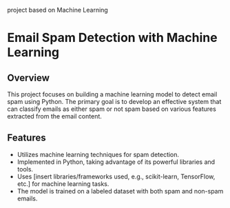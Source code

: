 project based on Machine Learning 
# Email Spam Detection with Machine Learning

## Overview

This project focuses on building a machine learning model to detect email spam using Python. The primary goal is to develop an effective system that can classify emails as either spam or not spam based on various features extracted from the email content.

## Features

- Utilizes machine learning techniques for spam detection.
- Implemented in Python, taking advantage of its powerful libraries and tools.
- Uses [insert libraries/frameworks used, e.g., scikit-learn, TensorFlow, etc.] for machine learning tasks.
- The model is trained on a labeled dataset with both spam and non-spam emails.

